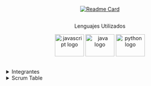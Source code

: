 <div align="center">
  
  [![Readme Card](https://github-readme-stats.vercel.app/api/pin/?username=CodeSystem2022&repo=BugArmy-Tercer-Semestre&theme=github_dark)](https://github.com/CodeSystem2022/BugArmy-Tercer-Semestre)
 </div>
   
  ##
  <div align="center">
  
 Lenguajes Utilizados
  
 
  </div>
  
  <div align="center">
    <img src="https://cdn.jsdelivr.net/gh/devicons/devicon/icons/javascript/javascript-original.svg" height="60" width="78" alt="javascript logo"  />
    <img src="https://cdn.jsdelivr.net/gh/devicons/devicon/icons/java/java-original.svg" height="60" width="78" alt="java logo"  />
    <img src="https://cdn.jsdelivr.net/gh/devicons/devicon/icons/python/python-original.svg" height="60" width="78" alt="python logo"  />
  </div>
  
  ##
  <p>
  <details align=left>
   <summary float=left>Integrantes</summary> 
   <p>
    
   ```ruby
     public class Integrantes(){
          VelazquezMartin = new Six087(Completado);
          GervasiFacundo = new FacundoGerv(Completado);
          ChavezJesus = new DoctorRemix(Completado);
          RodrigoAmoros = new rodrigoamoros(Completado);
          RossiIvo = new ivorossi(Completado);
          KevinBaez = new KevDev2(Completado);
          AgustinPinillos = new pini14(Completado);
          LucianoBugarin = new BugaToro(Completado);
          SergioMezzabotta = new Adriel();
          GuajardoJose = new chimidevs();
          BenegasCristian = new SlimCb();
     }
   ```
   </p>
   </details>
 
  <details>
    <summary>Scrum Table</Summary>
  <table border=1 align=center>
  <tr>
   <td>Semana 1</td>
    <td align=center><a href=https://github.com/Six087>Velazquez Martin</a></td>
  </tr>
  <tr>
   <td>Semana 2</td>
    <td align=center><a href=https://github.com/FacundoGerv>Gervasi Facundo</a></td>
  </tr>
  <tr>
   <td>Semana 3</td>
    <td align=center><a href=https://github.com/DoctorRemix>Chavez Jesus</a></td>
  </tr>
    <tr>
   <td>Semana 4</td>
      <td align=center><a href=https://github.com/rodrigoamoros>Amoros Rodrigo</a></td>
  </tr>
    <tr>
   <td>Semana 5</td>
      <td align=center><a href=https://github.com/ivorossi>Rossi Ivo</a></td>
  </tr>
    <tr>
   <td>Semana 6</td>
      <td align=center><a href=https://github.com/KevDev2>Baez Kevin</a></td>
  </tr>
    <tr>
   <td>Semana 7</td>
      <td align=center><a href=https://github.com/pini14>Pinillos Agustin</a></td>
  </tr>
    <tr>
   <td>Semana 8</td>
      <td align=center><a href=https://github.com/BugaToro>Bugarin Luciano</a></td>
  </tr>
    <tr>
   <td>Semana 9</td>
      <td align=center><a href=https://github.com/SergioMezzabotta>Mezzabotta Sergio</a></td>
  </tr>
    <tr>
   <td>Semana 10</td>
      <td align=center><a href=https://github.com/chimydevs>Guajardo Jose</a></td>
  </tr>
    <tr>
   <td>Semana 11</td>
      <td align=center><a href=https://github.com/SlimCb>Benegas Cristian</a></td>
  </tr>
  </table>
</details>
  </p>
  
